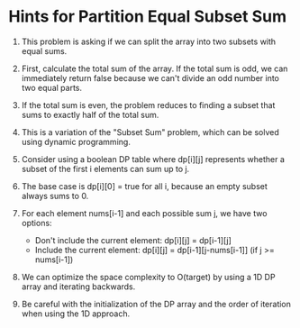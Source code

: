 # Hints for Partition Equal Subset Sum

1. This problem is asking if we can split the array into two subsets with equal sums.

2. First, calculate the total sum of the array. If the total sum is odd, we can immediately return false because we can't divide an odd number into two equal parts.

3. If the total sum is even, the problem reduces to finding a subset that sums to exactly half of the total sum.

4. This is a variation of the "Subset Sum" problem, which can be solved using dynamic programming.

5. Consider using a boolean DP table where dp[i][j] represents whether a subset of the first i elements can sum up to j.

6. The base case is dp[i][0] = true for all i, because an empty subset always sums to 0.

7. For each element nums[i-1] and each possible sum j, we have two options:
   - Don't include the current element: dp[i][j] = dp[i-1][j]
   - Include the current element: dp[i][j] = dp[i-1][j-nums[i-1]] (if j >= nums[i-1])

8. We can optimize the space complexity to O(target) by using a 1D DP array and iterating backwards.

9. Be careful with the initialization of the DP array and the order of iteration when using the 1D approach.

